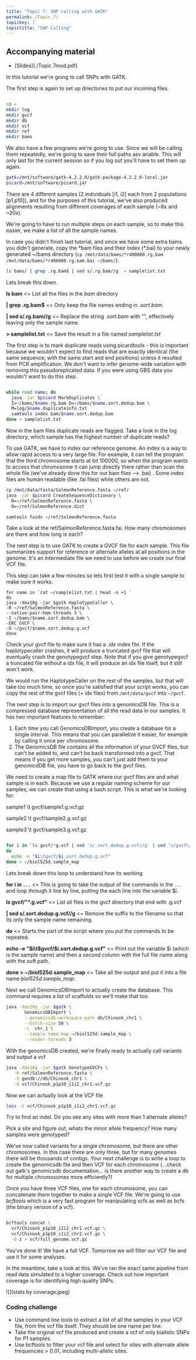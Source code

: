 ```yaml
---
title: "Topic 7: SNP calling with GATK"
permalink: /Topic_7/
topickey: 7
topictitle: "SNP Calling"
---
```


## Accompanying material
* [Slides](./Topic 7mod.pdf)

In this tutorial we're going to call SNPs with GATK.

The first step is again to set up directories to put our incoming files.
```bash

cd ~
mkdir log
mkdir gvcf
mkdir db
mkdir vcf
mkdir ref
mkdir bams
```
We also have a few programs we're going to use. Since we will be calling them repeatedly, we're going to save their full paths asv ariable. This will only last for the current session so if you log out you'll have to set them up again.

```bash
gatk=/mnt/software/gatk-4.2.2.0/gatk-package-4.2.2.0-local.jar
picard=/mnt/software/picard.jar
```

There are 4 different samples (2 individuals [i1, i2] each from 2 populations [p1,p10]), and for the purposes of this tutorial, we've also produced alignments resulting from different coverages of each sample (~8x and ~20x). 

We're going to have to run multiple steps on each sample, so to make this easier, we make a list of all the sample names.

In case you didn't finish last tutorial, and since we have some extra bams you didn't generate, copy the \*bam files and their index (\*.bai) to your newly generated ~/bams directory 
(`cp /mnt/data/bams/*r400000.rg.bam /mnt/data/bams/*r400000.rg.bam.bai ~/bams/`).

```bash
ls bams/ | grep .rg.bam$ | sed s/.rg.bam//g  > samplelist.txt

```
Lets break this down. 

**ls bam** <= List all the files in the _bam_ directory

**\| grep .rg.bam$** <= Only keep the file names ending in _.sort.bam_.

**\| sed s/.rg.bam//g** <= Replace the string _.sort.bam_ with "", effectively leaving only the sample name.

**> samplelist.txt** <= Save the result in a file named _samplelist.txt_


The first step is to mark duplicate reads using picardtools - this is important because we wouldn't expect to find reads that are exactly identical (the same sequence, with the same start and end positions) unless it resulted from PCR amplification. We don't want to infer genome-wide variation with removing this pseudoreplicated data. If you were using GBS data you wouldn't want to do this step.

```bash

while read name; do
  java -jar $picard MarkDuplicates \
  I=~/bams/$name.rg.bam O=~/bams/$name.sort.dedup.bam \
  M=log/$name.duplicateinfo.txt
  samtools index bam/$name.sort.dedup.bam
done < samplelist.txt

```

Now in the bam files duplicate reads are flagged. Take a look in the log directory, which sample has the highest number of duplicate reads?


To use GATK, we have to index our reference genome. An index is a way to allow rapid access to a very large file. For example, it can tell the program that the third chromosome starts at bit 100000, so when the program wants to access that chromosome it can jump directly there rather than scan the whole file (we've already done this for our bam files --> .bai) . Some index files are human readable (like .fai files) while others are not.


```bash
cp /mnt/data/fasta/SalmonReference.fasta ~/ref/
java -jar $picard CreateSequenceDictionary \
  R=~/ref/SalmonReference.fasta \
  O=~/ref/SalmonReference.dict

samtools faidx ~/ref/SalmonReference.fasta
```
Take a look at the ref/SalmonReference.fasta.fai. How many chromosomes are there and how long is each? 



The next step is to use GATK to create a GVCF file for each sample. This file summarizes support for reference or alternate alleles at all positions in the genome. It's an intermediate file we need to use before we create our final VCF file.

This step can take a few minutes so lets first test it with a single sample to make sure it works.
```
for name in `cat ~/samplelist.txt | head -n +1 ` 
do 
java -Xmx10g -jar $gatk HaplotypeCaller \
-R ~/ref/SalmonReference.fasta \
--native-pair-hmm-threads 3 \
-I ~/bams/$name.sort.dedup.bam \
-ERC GVCF \
-O ~/gvcf/$name.sort.dedup.g.vcf
done
```
 Check your gvcf file to make sure it has a .idx index file. If the haplotypecaller crashes, it will produce a truncated gvcf file that will eventually crash the genotypegvcf step. Note that if you give genotypegvcf a truncated file without a idx file, it will produce an idx file itself, but it still won't work.

We would run the HaplotypeCaller on the rest of the samples, but that will take too much time, so once you're satisfied that your script works, you can copy the rest of the gvcf files (+ idx files) from `/mnt/data/gvcf` into `~/gvcf`.


The next step is to import our gvcf files into a genomicsDB file. This is a compressed database representation of all the read data in our samples. It has two important features to remember:
1. Each time you call GenomicsDBImport, you create a database for a single interval. This means that you can parallelize it easier, for example by calling it once per chromosome.
2. The GenomicsDB file contains all the information of your GVCF files, but can't be added to, and can't be back transformed into a gvcf. That means if you get more samples, you can't just add them to your genomicdDB file, you have to go back to the gvcf files.


We need to create a map file to GATK where our gvcf files are and what sample is in each. Because we use a regular naming scheme for our samples, we can create that using a bash script.
This is what we're looking for:

sample1 \t gvcf/sample1.g.vcf.gz

sample2 \t gvcf/sample2.g.vcf.gz

sample3 \t gvcf/sample3.g.vcf.gz

```bash

for i in `ls gvcf/*g.vcf | sed 's/.sort.dedup.g.vcf//g' | sed 's/gvcf\///g'`
do
  echo -e "$i\tgvcf/$i.sort.dedup.g.vcf"
done > ~/biol525d.sample_map

```

Lets break down this loop to understand how its working 

**for i in `...`** <= This is going to take the output of the commands in the `...` and loop through it line by line, putting the each line into the variable $i. 

**ls gvcf/"*.g.vcf"** <= List all files in the gvcf directory that end with .g.vcf

**\| sed s/.sort.dedup.g.vcf//g** <= Remove the suffix to the filename so that its only the sample name remaining.

**do** <= Starts the part of the script where you put the commands to be repeated.

**echo -e "$i\t$gvcf/$i.sort.dedup.g.vcf"** <= Print out the variable $i (which is the sample name) and then a second column with the full file name along with the soft path.

**done > ~/biol525d.sample_map** <= Take all the output and put it into a file name _biol525d.sample_map_.


Next we call GenomicsDBImport to actually create the database. This command requires a list of scaffolds so we'll make that too.
```bash
java -Xmx10g -jar $gatk \
       GenomicsDBImport \
       --genomicsdb-workspace-path db/Chinook_chr1 \
       --batch-size 50 \
       -L  chr_1 \
       --sample-name-map ~/biol525d.sample_map \
       --reader-threads 3
```

With the genomicsDB created, we're finally ready to actually call variants and output a vcf
```bash
java -Xmx10g -jar $gatk GenotypeGVCFs \
   -R ref/SalmonReference.fasta \
   -V gendb://db/Chinook_chr1 \
   -O vcf/Chinook_p1p10_i1i2_chr1.vcf.gz
```
Now we can actually look at the VCF file

```bash
less -S vcf/Chinook_p1p10_i1i2_chr1.vcf.gz
```

Try to find an indel. Do you see any sites with more than 1 alternate alleles? 

Pick a site and figure out, whats the minor allele frequency? How many samples were genotyped? 

We've now called variants for a single chromosome, but there are other chromosomes. In this case there are only three, but for many genomes there will be thousands of contigs. Your next challenge is to write a loop to create the genomicsdb file and then VCF for each chromosome (...check out gatk's genomicsdb documentation... is there another way to create a db for multiple chromosomes more efficiently?) 

Once you have three VCF files, one for each chromosome, you can concatenate them together to make a single VCF file. We're going to use _bcftools_ which is a very fast program for manipulating vcfs as well as bcfs (the binary version of a vcf).

```bash

bcftools concat \
  vcf/Chinook_p1p10_i1i2_chr1.vcf.gz \
  vcf/Chinook_p1p10_i1i2_chr2.vcf.gz \
  -O z > vcf/full_genome.vcf.gz

```

You've done it! We have a full VCF. Tomorrow we will filter our VCF file and use it for some analyses.

In the meantime, take a look at this. We've ran the exact same pipeline from read data simulated to a higher coverage. Check out how important coverage is for identifying high quality SNPs.

![](stats by coverage.jpeg)


### Coding challenge
* Use command line tools to extract a list of all the samples in your VCF file, from the vcf file itself. They should be one name per line.
* Take the original vcf file produced and create a vcf of only biallelic SNPs for P1 samples. 
* Use bcftools to filter your vcf file and select for sites with alternate allele frequencies > 0.01, including multi-allelic sites. 


